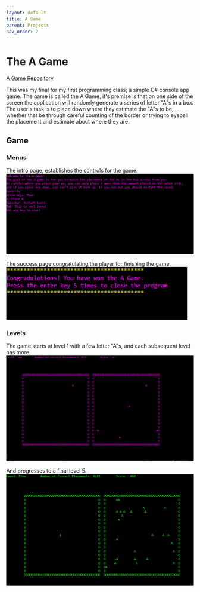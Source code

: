 ```yaml
---
layout: default
title: A Game
parent: Projects
nav_order: 2
---
```

# The A Game

[A Game Repository]

This was my final for my first programming class; a simple C# console app game. The game is called the A Game, it's premise is that on one side of the screen the application will randomly generate a series of letter "A"s in a box. The user's task is to place down where they estimate the "A"s to be, whether that be through careful counting of the border or trying to eyeball the placement and estimate about where they are.
## Game
### Menus
The intro page, establishes the controls for the game.
![An image showing a welcome screen with keyboard controls](/img/readme/amenu.png)  
  
The success page congratulating the player for finishing the game.  
![An image showing the console congratulating the player](/img/readme/awon.png)  
  
### Levels

The game starts at level 1 with a few letter "A"s, and each subsequent level has more.  
![An image showing the game with the scattered letter "A"s](/img/readme/aplay.png)  

And progresses to a final level 5.\
![An image showing the game with many more scattered letter "A"s](/img/readme//aplayfinal.png)  

[A Game Repository]: https://github.com/MakenaH/AGame